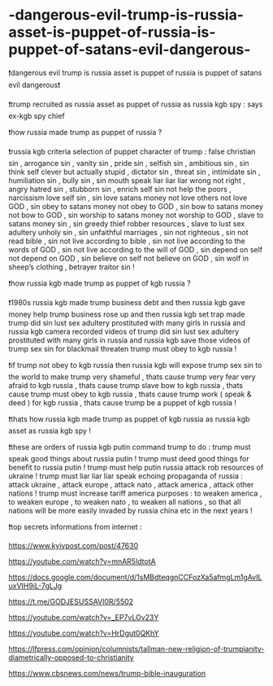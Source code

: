 # -dangerous-evil-trump-is-russia-asset-is-puppet-of-russia-is-puppet-of-satans-evil-dangerous-

❗️dangerous evil trump is russia asset is puppet of russia is puppet of satans evil dangerous❗️

❗️trump recruited as russia asset as puppet of russia as russia kgb spy : says ex-kgb spy chief

❗️how russia made trump as puppet of russia ?

❗️russia kgb criteria selection of puppet character of trump : false christian sin , arrogance sin , vanity sin , pride sin , selfish sin , ambitious sin , sin think self clever but actually stupid , dictator sin , threat sin , intimidate sin , humiliation sin , bully sin , sin mouth speak liar liar liar wrong not right , angry hatred sin , stubborn sin , enrich self sin not help the poors , narcissism love self sin , sin love satans money not love others not love GOD , sin obey to satans money not obey to GOD , sin bow to satans money not bow to GOD , sin worship to satans money not worship to GOD , slave to satans money sin , sin greedy thief robber resources , slave to lust sex adultery unholy sin , sin unfaithful marriages , sin not righteous , sin not read bible , sin not live according to bible , sin not live according to the words of GOD , sin not live according to the will of GOD , sin depend on self not depend on GOD , sin believe on self not believe on GOD , sin wolf in sheep’s clothing , betrayer traitor sin !

❗️how russia kgb made trump as puppet of kgb russia ?

❗️1980s russia kgb made trump business debt and then russia kgb gave money help trump business rose up and then russia kgb set trap made trump did sin lust sex adultery prostituted with many girls in russia and russia kgb camera recorded videos of trump did sin lust sex adultery prostituted with many girls in russia and russia kgb save those videos of trump sex sin for blackmail threaten trump must obey to kgb russia !

❗️if trump not obey to kgb russia then russia kgb will expose trump sex sin to the world to make trump very shameful , thats cause trump very fear very afraid to kgb russia , thats cause trump slave bow to kgb russia , thats cause trump must obey to kgb russia , thats cause trump work ( speak & deed ) for kgb russia , thats cause trump be a puppet of kgb russia !

❗️thats how russia kgb made trump as puppet of kgb russia as russia kgb asset as russia kgb spy !

❗️these are orders of russia kgb putin command trump to do :
trump must speak good things about russia putin !
trump must deed good things for benefit to russia putin !
trump must help putin russia attack rob resources of ukraine !
trump must liar liar liar speak echoing propaganda of russia : attack ukraine , attack europe , attack nato , attack america , attack other nations !
trump must increase tariff america purposes : to weaken america , to weaken europe , to weaken nato , to weaken all nations , so that all nations will be more easily invaded by russia china etc in the next years !

❗️top secrets informations from internet :

https://www.kyivpost.com/post/47630

https://youtube.com/watch?v=mnAR5ldtotA

https://docs.google.com/document/d/1sMBdteqgnCCFozXa5afmgLm1gAvILuxVIH9iL-7gLJg

https://t.me/GODJESUSSAVI0R/5502

https://youtube.com/watch?v=_EP7vLOv23Y

https://youtube.com/watch?v=HrDgut0QKhY

https://lfpress.com/opinion/columnists/tallman-new-religion-of-trumpianity-diametrically-opposed-to-christianity

https://www.cbsnews.com/news/trump-bible-inauguration
